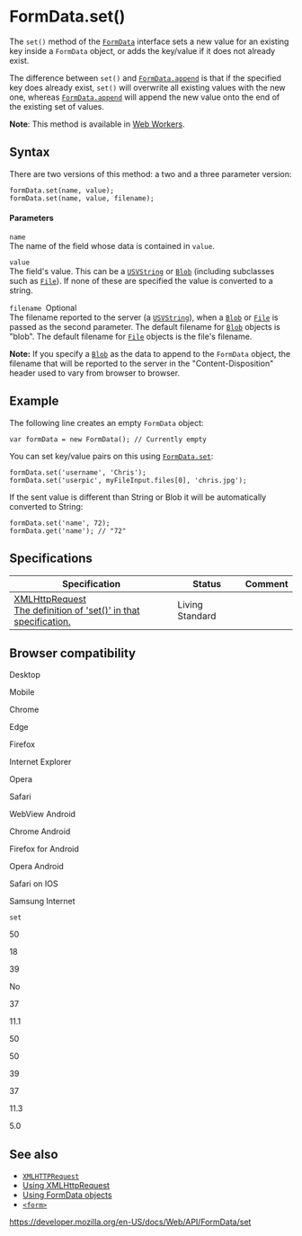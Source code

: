 # FormData.set()

The `set()` method of the [`FormData`](../formdata) interface sets a new value for an existing key inside a `FormData` object, or adds the key/value if it does not already exist.

The difference between `set()` and [`FormData.append`](append) is that if the specified key does already exist, `set()` will overwrite all existing values with the new one, whereas [`FormData.append`](append) will append the new value onto the end of the existing set of values.

**Note**: This method is available in [Web Workers](../web_workers_api).

## Syntax

There are two versions of this method: a two and a three parameter version:

    formData.set(name, value);
    formData.set(name, value, filename);

#### Parameters

`name`  
The name of the field whose data is contained in `value`.

`value`  
The field's value. This can be a [`USVString`](../usvstring) or [`Blob`](../blob) (including subclasses such as [`File`](../file)). If none of these are specified the value is converted to a string.

`filename `<span class="badge inline optional">Optional</span>  
The filename reported to the server (a [`USVString`](../usvstring)), when a [`Blob`](../blob) or [`File`](../file) is passed as the second parameter. The default filename for [`Blob`](../blob) objects is "blob". The default filename for [`File`](../file) objects is the file's filename.

**Note:** If you specify a [`Blob`](../blob) as the data to append to the `FormData` object, the filename that will be reported to the server in the "Content-Disposition" header used to vary from browser to browser.

## Example

The following line creates an empty `FormData` object:

    var formData = new FormData(); // Currently empty

You can set key/value pairs on this using [`FormData.set`](set):

    formData.set('username', 'Chris');
    formData.set('userpic', myFileInput.files[0], 'chris.jpg');

If the sent value is different than String or Blob it will be automatically converted to String:

    formData.set('name', 72);
    formData.get('name'); // "72"

## Specifications

<table><thead><tr class="header"><th>Specification</th><th>Status</th><th>Comment</th></tr></thead><tbody><tr class="odd"><td><a href="https://xhr.spec.whatwg.org/#dom-formdata-set">XMLHttpRequest<br />
<span class="small">The definition of 'set()' in that specification.</span></a></td><td><span class="spec-living">Living Standard</span></td><td></td></tr></tbody></table>

## Browser compatibility

Desktop

Mobile

Chrome

Edge

Firefox

Internet Explorer

Opera

Safari

WebView Android

Chrome Android

Firefox for Android

Opera Android

Safari on IOS

Samsung Internet

`set`

50

18

39

No

37

11.1

50

50

39

37

11.3

5.0

## See also

- [`XMLHTTPRequest`](../xmlhttprequest)
- [Using XMLHttpRequest](../xmlhttprequest/using_xmlhttprequest)
- [Using FormData objects](using_formdata_objects)
- [`<form>`](https://developer.mozilla.org/en-US/docs/Web/HTML/Element/form)

<a href="https://developer.mozilla.org/en-US/docs/Web/API/FormData/set" class="_attribution-link">https://developer.mozilla.org/en-US/docs/Web/API/FormData/set</a>

